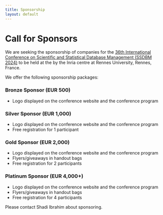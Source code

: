 ```yaml
---
title: Sponsorship
layout: default
---
```


# Call for Sponsors

We are seeking the sponsorship of companies for the 
[36th International Conference on Scientific and Statistical Database Management (SSDBM 2024)](https://ssdbm.org/2024/) 
to be held at the by the Inria centre at Rennes University, Rennes, France.

We offer the following sponsorship packages:

### Bronze Sponsor (EUR 500)

- Logo displayed on the conference website and the conference program

### Silver Sponsor (EUR 1,000)

- Logo displayed on the conference website and the conference program
- Free registration for 1 participant

### Gold Sponsor (EUR 2,000)

- Logo displayed on the conference website and the conference program
- Flyers/giveaways in handout bags
- Free registration for 2 participants

### Platinum Sponsor (EUR 4,000+)

- Logo displayed on the conference website and the conference program
- Flyers/giveaways in handout bags
- Free registration for 4 participants

Please contact Shadi Ibrahim about sponsoring.
